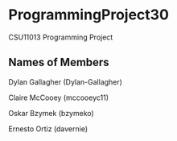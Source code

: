 # ProgrammingProject30
CSU11013 Programming Project

## Names of Members
Dylan Gallagher (Dylan-Gallagher)

Claire McCooey (mccooeyc11)

Oskar Bzymek (bzymeko)

Ernesto Ortiz (davernie)
